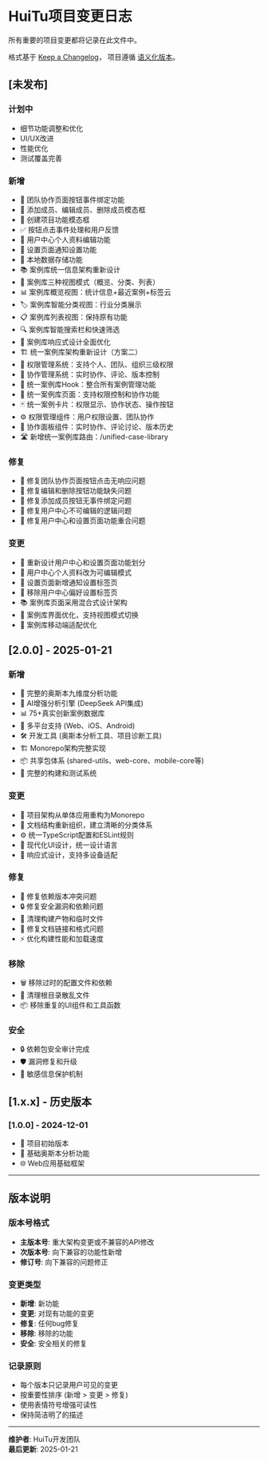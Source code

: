 # HuiTu项目变更日志

所有重要的项目变更都将记录在此文件中。

格式基于 [Keep a Changelog](https://keepachangelog.com/zh-CN/1.0.0/)，
项目遵循 [语义化版本](https://semver.org/lang/zh-CN/)。

## [未发布]

### 计划中
- 细节功能调整和优化
- UI/UX改进
- 性能优化
- 测试覆盖完善

### 新增
- 🔧 团队协作页面按钮事件绑定功能
- 📝 添加成员、编辑成员、删除成员模态框
- 🎯 创建项目功能模态框
- ✅ 按钮点击事件处理和用户反馈
- 👤 用户中心个人资料编辑功能
- 🔔 设置页面通知设置功能
- 💾 本地数据存储功能
- 📚 案例库统一信息架构重新设计
- 🎯 案例库三种视图模式（概览、分类、列表）
- 📊 案例库概览视图：统计信息+最近案例+标签云
- 🏷️ 案例库智能分类视图：行业分类展示
- 📋 案例库列表视图：保持原有功能
- 🔍 案例库智能搜索栏和快速筛选
- 📱 案例库响应式设计全面优化
- 🏗️ 统一案例库架构重新设计（方案二）
- 🔐 权限管理系统：支持个人、团队、组织三级权限
- 🤝 协作管理系统：实时协作、评论、版本控制
- 📝 统一案例库Hook：整合所有案例管理功能
- 🎨 统一案例库页面：支持权限控制和协作功能
- 🃏 统一案例卡片：权限显示、协作状态、操作按钮
- ⚙️ 权限管理组件：用户权限设置、团队协作
- 💬 协作面板组件：实时协作、评论讨论、版本历史
- 🛣️ 新增统一案例库路由：/unified-case-library

### 修复
- 🐛 修复团队协作页面按钮点击无响应问题
- 🐛 修复编辑和删除按钮功能缺失问题
- 🐛 修复添加成员按钮无事件绑定问题
- 🐛 修复用户中心不可编辑的逻辑问题
- 🐛 修复用户中心和设置页面功能重合问题

### 变更
- 🔄 重新设计用户中心和设置页面功能划分
- 🔄 用户中心个人资料改为可编辑模式
- 🔄 设置页面新增通知设置标签页
- 🔄 移除用户中心偏好设置标签页
- 📚 案例库页面采用混合式设计架构
- 🎨 案例库界面优化，支持视图模式切换
- 📱 案例库移动端适配优化

## [2.0.0] - 2025-01-21

### 新增
- 🎉 完整的奥斯本九维度分析功能
- 🤖 AI增强分析引擎 (DeepSeek API集成)
- 📊 75+真实创新案例数据库
- 📱 多平台支持 (Web、iOS、Android)
- 🛠️ 开发工具 (奥斯本分析工具、项目诊断工具)
- 🏗️ Monorepo架构完整实现
- 📦 共享包体系 (shared-utils、web-core、mobile-core等)
- 🔧 完整的构建和测试系统

### 变更
- 🔄 项目架构从单体应用重构为Monorepo
- 📁 文档结构重新组织，建立清晰的分类体系
- ⚙️ 统一TypeScript配置和ESLint规则
- 🎨 现代化UI设计，统一设计语言
- 📱 响应式设计，支持多设备适配

### 修复
- 🐛 修复依赖版本冲突问题
- 🔒 修复安全漏洞和依赖问题
- 🧹 清理构建产物和临时文件
- 📝 修复文档链接和格式问题
- ⚡ 优化构建性能和加载速度

### 移除
- 🗑️ 移除过时的配置文件和依赖
- 🧹 清理根目录散乱文件
- 📦 移除重复的UI组件和工具函数

### 安全
- 🔒 依赖包安全审计完成
- 🛡️ 漏洞修复和升级
- 🔐 敏感信息保护机制

## [1.x.x] - 历史版本

### [1.0.0] - 2024-12-01
- 🎉 项目初始版本
- 🧠 基础奥斯本分析功能
- 🌐 Web应用基础框架

---

## 版本说明

### 版本号格式
- **主版本号**: 重大架构变更或不兼容的API修改
- **次版本号**: 向下兼容的功能性新增
- **修订号**: 向下兼容的问题修正

### 变更类型
- **新增**: 新功能
- **变更**: 对现有功能的变更
- **修复**: 任何bug修复
- **移除**: 移除的功能
- **安全**: 安全相关的修复

### 记录原则
- 每个版本只记录用户可见的变更
- 按重要性排序 (新增 > 变更 > 修复)
- 使用表情符号增强可读性
- 保持简洁明了的描述

---

**维护者**: HuiTu开发团队  
**最后更新**: 2025-01-21
